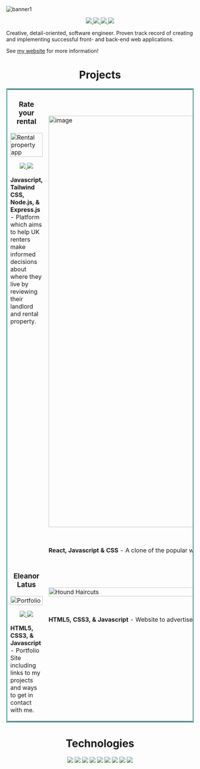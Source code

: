 
![banner1](https://user-images.githubusercontent.com/90465357/221152650-d2f6583a-f6a5-4a6a-a152-0699ca22ac39.png)

<p align="center">
  <a href="https://eleanorlatus.netlify.app" target="_blank">
    <img src="https://img.shields.io/static/v1?label=|&message=WEBSITE&color=FBDFDD&style=flat&logo=react&logo-color=white"/>
  </a>
  <a href="https://www.linkedin.com/in/eleanorlatus/" target="_blank">
    <img src="https://img.shields.io/static/v1?label=|&message=LINKED-IN&color=F3BDBD&style=flat&logo=linkedin&logo-color=white"/>
  </a>
  <a href="http://twitter.com/eleanorlatus" target="_blank">
    <img src="https://img.shields.io/static/v1?label=|&message=TWITTER&color=DA8F9E&style=flat&logo=twitter&logo-color=white"/>
  </a>
  <a href="mailto:eleanor@latus.co.uk" target="_blank">
    <img src="https://img.shields.io/static/v1?label=|&message=EMAIL ME&color=FBDFDD&style=flat&logo=mail.ru&logo-color=white"/>
  </a>
</p>

Creative, detail-oriented, software engineer. Proven track record of creating and implementing successful front- and back-end web applications. 

See [my website](https://eleanorlatus.netlify.app) for more information!

<h1 align="center">Projects</h1>
<table bordercolor="#66b2b2">
  
  <tr>
    <td width="50%" valign="top">
      <h3 align="center">Rate your rental</h3>
        <a target="_blank" href="http://rateyourrental.cyclic.app">
            <img width="100%" alt="Rental property app" src="https://user-images.githubusercontent.com/90465357/221157045-7618d0e4-a7aa-454c-9f09-c7df5af42963.png"/>
        </a>
        <br />
        <p align="center">
          
  <a href="https://github.com/eleanorlatus/rate-your-rental" target="_blank">
    <img src="https://img.shields.io/static/v1?label=|&message=REPO&color=FBDFDD&style=flat&logo=github&logo-color=white"/>
  </a>  
  <a href="http://rateyourrental.cyclic.app" target="_blank">
    <img src="https://img.shields.io/static/v1?label=|&message=WEBSITE&color=F3BDBD&style=flat&logo=wordpress&logo-color=white"/>
  </a>
      </p>
        <p><strong>Javascript, Tailwind CSS, Node.js, & Express.js</strong> - Platform which aims to help UK renters make informed decisions about where they live by reviewing their landlord and rental property.</p>
    </td>
     <td width="50%" valign="top">
      <h3 align="center">React Wordle</h3>
        <a target="_blank" href="https://react-wordle-el.netlify.app">
          <img width="1105" alt="image" src="https://github.com/eleanorlatus/eleanorlatus/assets/90465357/f4dec79e-14da-4f01-9157-73a5619ca396"/>
        </a>
        <p align="center">
          
  <a href="https://github.com/eleanorlatus/wordle-react" target="_blank">
    <img src="https://img.shields.io/static/v1?label=|&message=REPO&color=FBDFDD&style=flat&logo=github&logo-color=white"/>
  </a>
  <a href="https://react-wordle-el.netlify.app" target="_blank">
    <img src="https://img.shields.io/static/v1?label=|&message=WEBSITE&color=F3BDBD&style=flat&logo=wordpress&logo-color=white"/>
  </a>
      </p>
        <p><strong>React, Javascript & CSS</strong> - A clone of the popular word game Wordle using React.</p>
    </td>
  </tr>
  
  <tr>
    <td width="50%" valign="top">
      <h3 align="center">Eleanor Latus</h3>
        <a target="_blank" href="https://eleanorlatus.netlify.app">
          <img width="100%" alt="Portfolio" src="https://user-images.githubusercontent.com/90465357/221159163-f05578c2-b24b-4493-bcf5-5906d657d822.png"/>
        </a>
      <br />
        <p align="center">
  <a href="https://github.com/eleanorlatus/Portfolio" target="_blank">
    <img src="https://img.shields.io/static/v1?label=|&message=REPO&color=FBDFDD&style=flat&logo=github&logo-color=white"/>
  </a>
  <a href="https://eleanorlatus.netlify.app" target="_blank">
    <img src="https://img.shields.io/static/v1?label=|&message=WEBSITE&color=F3BDBD&style=flat&logo=wordpress&logo-color=white"/>
  </a>
      </p>
        <p><strong>HTML5, CSS3, & Javascript</strong> - Portfolio Site including links to my projects and ways to get in contact with me.</p>
    </td>
   <td width="50%" valign="top">
      <h3 align="center">Hound Haircuts</h3>
      <a target="_blank" href="https://codepen.io/ShawnBasquiat/full/bGVWpYw">
            <img width="100%" alt="Hound Haircuts" src="https://user-images.githubusercontent.com/90465357/221158344-8f45193e-c252-415d-8fd7-91c1530e9538.png"/>
        </a>
        <p align="center">
          
  <a href="https://github.com/eleanorlatus/HoundHaircuts" target="_blank">
    <img src="https://img.shields.io/static/v1?label=|&message=REPO&color=FBDFDD&style=flat&logo=github&logo-color=white"/>
  </a>
  <a href="https://houndhaircuts.netlify.app" target="_blank">
    <img src="https://img.shields.io/static/v1?label=|&message=WEBSITE&color=F3BDBD&style=flat&logo=wordpress&logo-color=white"/>
  </a>
      </p>
        <p><strong>HTML5, CSS3, & Javascript</strong> - Website to advertise a dog grooming business built to a client's specification.</p>
    </td>
  </tr>
</table>


<h1 align="center">Technologies</h1>


<p align="center">
    <img src="https://img.shields.io/static/v1?label=|&message=HTML5&color=F3BDBD&style=flat&logo=html5"/>
    <img src="https://img.shields.io/static/v1?label=|&message=CSS3&color=F3BDBD&style=flat&logo=css3"/>
    <img src="https://img.shields.io/static/v1?label=|&message=BOOTSTRAP&color=F3BDBD&style=flat&logo=bootstrap"/>
    <img src="https://img.shields.io/static/v1?label=|&message=JAVASCRIPT&color=F3BDBD&style=flat&logo=javascript"/>
    <img src="https://img.shields.io/static/v1?label=|&message=REACT.JS&color=F3BDBD&style=flat&logo=react"/>
    <img src="https://img.shields.io/static/v1?label=|&message=TYPESCRIPT&color=F3BDBD&style=flat&logo=typescript"/>
    <img src="https://img.shields.io/static/v1?label=|&message=MONGO-DB&color=F3BDBD&style=flat&logo=mongodb"/>
    <img src="https://img.shields.io/static/v1?label=|&message=EXPRESS&color=F3BDBD&style=flat&logo=express"/>
    <img src="https://img.shields.io/static/v1?label=|&message=GIT&color=F3BDBD&style=flat&logo=git"/>
</p>
